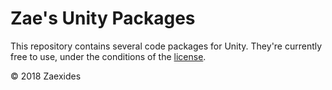 # Zae's Unity Packages

This repository contains several code packages for Unity. They're currently free to use, under the conditions of the [license](https://github.com/Zaexides/Zae-s-Unity-Packages/blob/master/LICENSE).

© 2018 Zaexides
